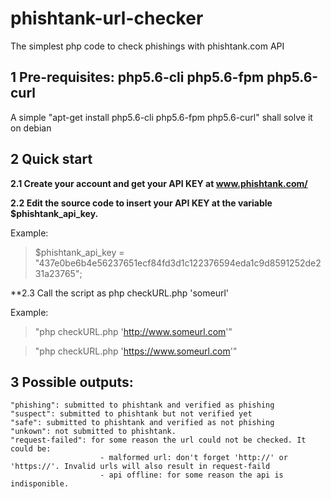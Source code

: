 # phishtank-url-checker
The simplest php code to check phishings with phishtank.com API



## 1 Pre-requisites: php5.6-cli php5.6-fpm php5.6-curl

A simple "apt-get install php5.6-cli php5.6-fpm php5.6-curl" shall solve it on debian



## 2 Quick start


**2.1 Create your account and get your API KEY at www.phishtank.com/**


**2.2 Edit the source code to insert your API KEY at the variable $phishtank_api_key.**

  Example: 
  
  >$phishtank_api_key = "437e0be6b4e56237651ecf84fd3d1c122376594eda1c9d8591252de231a23765";


**2.3 Call the script as php checkURL.php 'someurl'
  
  Example:
  
  >"php checkURL.php 'http://www.someurl.com'"
  
  >"php checkURL.php 'https://www.someurl.com'"
  
  
## 3 Possible outputs:
    "phishing": submitted to phishtank and verified as phishing
    "suspect": submitted to phishtank but not verified yet
    "safe": submitted to phishtank and verified as not phishing
    "unkown": not submitted to phishtank.
    "request-failed": for some reason the url could not be checked. It could be:
                        - malformed url: don't forget 'http://' or 'https://'. Invalid urls will also result in request-faild
                        - api offline: for some reason the api is indisponible.

